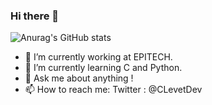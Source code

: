 ### Hi there 👋

![Anurag's GitHub stats](https://github-readme-stats.vercel.app/api?username=corentinlevet)

- 🔭 I’m currently working at EPITECH.
- 🌱 I’m currently learning C and Python.
- 💬 Ask me about anything !
- 📫 How to reach me: Twitter : @CLevetDev
